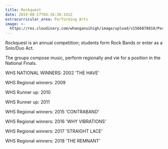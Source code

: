 ```yaml
---
title: Rockquest
date: 2019-08-27T04:16:30.141Z
extracurricular_area: Performing Arts
image: >-
  https://res.cloudinary.com/whanganuihigh/image/upload/v1566878810/Performing%20Arts/Rockquest.jpg
---
```

Rockquest is an annual competition; students form Rock Bands or enter as a Solo/Duo Act.

The groups compose music, perform regionally and vie for a position in the National Finals.



WHS NATIONAL WINNERS: 2002 'THE HAVE'

WHS Regional winners: 2009

WHS Runner up: 2010

WHS Runner up: 2011

WHS Regional winners: 2015 'CONTRABAND' 

WHS Regional winners: 2016 'WHY VIBRATIONS'

WHS Regional winners: 2017 'STRAIGHT LACE'

WHS Regional winners: 2018 'THE REMNANT'
